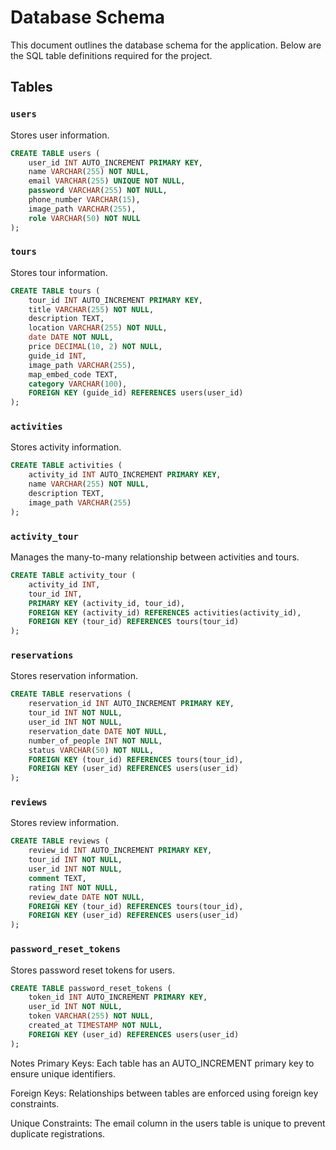 # Database Schema

This document outlines the database schema for the application. Below are the SQL table definitions required for the project.

## Tables

### `users`
Stores user information.

```sql
CREATE TABLE users (
    user_id INT AUTO_INCREMENT PRIMARY KEY,
    name VARCHAR(255) NOT NULL,
    email VARCHAR(255) UNIQUE NOT NULL,
    password VARCHAR(255) NOT NULL,
    phone_number VARCHAR(15),
    image_path VARCHAR(255),
    role VARCHAR(50) NOT NULL
);
```
### `tours`
Stores tour information.

```sql
CREATE TABLE tours (
    tour_id INT AUTO_INCREMENT PRIMARY KEY,
    title VARCHAR(255) NOT NULL,
    description TEXT,
    location VARCHAR(255) NOT NULL,
    date DATE NOT NULL,
    price DECIMAL(10, 2) NOT NULL,
    guide_id INT,
    image_path VARCHAR(255),
    map_embed_code TEXT,
    category VARCHAR(100),
    FOREIGN KEY (guide_id) REFERENCES users(user_id)
);
```
### `activities`
Stores activity information.

```sql
CREATE TABLE activities (
    activity_id INT AUTO_INCREMENT PRIMARY KEY,
    name VARCHAR(255) NOT NULL,
    description TEXT,
    image_path VARCHAR(255)
);
```
### `activity_tour`
Manages the many-to-many relationship between activities and tours.

```sql
CREATE TABLE activity_tour (
    activity_id INT,
    tour_id INT,
    PRIMARY KEY (activity_id, tour_id),
    FOREIGN KEY (activity_id) REFERENCES activities(activity_id),
    FOREIGN KEY (tour_id) REFERENCES tours(tour_id)
);
```
### `reservations`
Stores reservation information.

```sql
CREATE TABLE reservations (
    reservation_id INT AUTO_INCREMENT PRIMARY KEY,
    tour_id INT NOT NULL,
    user_id INT NOT NULL,
    reservation_date DATE NOT NULL,
    number_of_people INT NOT NULL,
    status VARCHAR(50) NOT NULL,
    FOREIGN KEY (tour_id) REFERENCES tours(tour_id),
    FOREIGN KEY (user_id) REFERENCES users(user_id)
);
```
### `reviews`
Stores review information.

```sql
CREATE TABLE reviews (
    review_id INT AUTO_INCREMENT PRIMARY KEY,
    tour_id INT NOT NULL,
    user_id INT NOT NULL,
    comment TEXT,
    rating INT NOT NULL,
    review_date DATE NOT NULL,
    FOREIGN KEY (tour_id) REFERENCES tours(tour_id),
    FOREIGN KEY (user_id) REFERENCES users(user_id)
);
```
### `password_reset_tokens`
Stores password reset tokens for users.

```sql
CREATE TABLE password_reset_tokens (
    token_id INT AUTO_INCREMENT PRIMARY KEY,
    user_id INT NOT NULL,
    token VARCHAR(255) NOT NULL,
    created_at TIMESTAMP NOT NULL,
    FOREIGN KEY (user_id) REFERENCES users(user_id)
);
```
Notes
Primary Keys: Each table has an AUTO_INCREMENT primary key to ensure unique identifiers.

Foreign Keys: Relationships between tables are enforced using foreign key constraints.

Unique Constraints: The email column in the users table is unique to prevent duplicate registrations.
